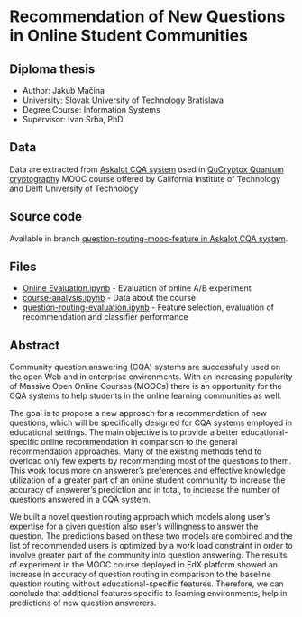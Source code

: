 # Recommendation of New Questions in Online Student Communities
## Diploma thesis
- Author:     Jakub Mačina
- University: Slovak University of Technology Bratislava
- Degree Course:    Information Systems
- Supervisor:    Ivan Srba, PhD. 

## Data
Data are extracted from [Askalot CQA system](https://github.com/AskalotCQA/askalot) used in [QuCryptox Quantum cryptography](https://courses.edx.org/courses/course-v1:CaltechDelftX+QuCryptox+3T2016) 
MOOC course offered by California Institute of Technology and Delft University of Technology

## Source code
Available in branch [question-routing-mooc-feature in Askalot CQA system](https://github.com/AskalotCQA/askalot/compare/question-routing-mooc-feature).

## Files
- [Online Evaluation.ipynb](Online%20Evaluation.ipynb) - Evaluation of online A/B experiment
- [course-analysis.ipynb](course-analysis.ipynb) - Data about the course
- [question-routing-evaluation.ipynb](question-routing-evaluation.ipynb) - Feature selection, evaluation of recommendation and classifier performance

## Abstract
Community  question  answering  (CQA)  systems  are  successfully  used  on  the  open  Web  and  in 
enterprise environments. With an increasing popularity of Massive Open Online Courses (MOOCs) 
there is an opportunity for the CQA systems to help students in the online learning communities as 
well.   

The  goal  is  to  propose  a  new  approach  for  a  recommendation  of  new  questions,  which  will  be 
specifically designed for CQA systems employed in educational settings. The main objective is to 
provide  a  better  educational-specific  online  recommendation  in  comparison  to  the  general 
recommendation approaches. Many of the existing methods tend to overload only few experts by 
recommending most of the questions to them. This work focus more on answerer’s preferences and 
effective  knowledge utilization  of  a  greater  part of  an  online  student  community to  increase the 
accuracy of answerer’s prediction and in total, to increase the number of questions answered in a 
CQA system.  

We built a novel question routing approach which models along user’s expertise for a given question 
also  user’s  willingness  to  answer  the  question.  The  predictions  based  on  these  two  models  are 
combined and the list of recommended users is optimized by a work load constraint in order to involve 
greater part of the community into question answering. The results of experiment in the MOOC 
course deployed in EdX platform showed an increase in accuracy of question routing in comparison 
to the baseline question routing without educational-specific features. Therefore, we can conclude 
that  additional  features  specific  to  learning  environments,  help  in  predictions  of  new  question 
answerers. 
